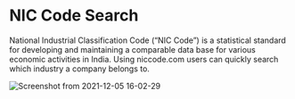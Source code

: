 # NIC Code Search
National Industrial Classification Code (“NIC Code”) is a statistical standard for developing and maintaining a comparable data base for various economic activities in India. Using niccode.com users can quickly search which industry a company belongs to.

![Screenshot from 2021-12-05 16-02-29](https://user-images.githubusercontent.com/56039755/151243148-21298640-8895-477d-bfee-518f4528a7e5.png)
